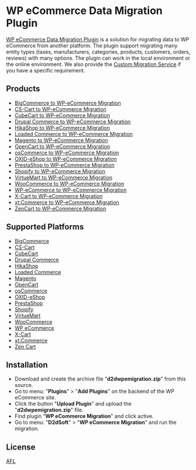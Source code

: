 # WP eCommerce Data Migration Plugin
[WP eCommerce Data Migration Plugin](https://d2d-soft.com/28-wp-ecommerce-migration) is a solution for migrating data to WP eCommerce from another platform. The plugin support migrating many entity types (taxes, manufacturers, categories, products, customers, orders, reviews) with many options. The plugin can work in the local environment or the online environment. We also provide the [Custom Migration Service](https://d2d-soft.com/migration-services/296-data-migration-customization.html) if you have a specific requirement. 

## Products
- [BigCommerce to WP-eCommerce Migration](https://d2d-soft.com/wp-ecommerce-migration/427-1737-bigcommerce-to-wp-ecommerce-migration-plugin.html#/72-entities-1000)
- [CS-Cart to WP-eCommerce Migration](https://d2d-soft.com/wp-ecommerce-migration/330-1417-cs-cart-to-wp-ecommerce-migration-plugin.html#/72-entities-1000)
- [CubeCart to WP-eCommerce Migration](https://d2d-soft.com/wp-ecommerce-migration/96-402-cubecart-to-wp-ecommerce-migration-plugin.html#/72-entities-1000)
- [Drupal Commerce to WP-eCommerce Migration](https://d2d-soft.com/wp-ecommerce-migration/367-drupal-commerce-to-wp-ecommerce-migration-service.html)
- [HikaShop to WP-eCommerce Migration](https://d2d-soft.com/wp-ecommerce-migration/454-1867-hikashop-to-wp-ecommerce-migration-plugin.html#/72-entities-1000)
- [Loaded Commerce to WP-eCommerce Migration](https://d2d-soft.com/wp-ecommerce-migration/97-407-loaded-to-wp-ecommerce-migration-plugin.html#/72-entities-1000)
- [Magento to WP-eCommerce Migration](https://d2d-soft.com/wp-ecommerce-migration/98-412-magento-to-wp-ecommerce-migration-plugin.html#/72-entities-1000)
- [OpenCart to WP-eCommerce Migration](https://d2d-soft.com/wp-ecommerce-migration/99-417-opencart-to-wp-ecommerce-migration-plugin.html#/72-entities-1000)
- [osCommerce to WP-eCommerce Migration](https://d2d-soft.com/wp-ecommerce-migration/100-422-oscommerce-to-wp-ecommerce-migration-plugin.html#/72-entities-1000)
- [OXID-eShop to WP-eCommerce Migration](https://d2d-soft.com/wp-ecommerce-migration/101-427-oxid-eshop-to-wp-ecommerce-migration-plugin.html#/72-entities-1000)
- [PrestaShop to WP-eCommerce Migration](https://d2d-soft.com/wp-ecommerce-migration/102-432-prestashop-to-wp-ecommerce-migration-plugin.html#/72-entities-1000)
- [Shopify to WP-eCommerce Migration](https://d2d-soft.com/wp-ecommerce-migration/389-1552-shopify-to-wp-ecommerce-migration-plugin.html#/72-entities-1000)
- [VirtueMart to WP-eCommerce Migration](https://d2d-soft.com/wp-ecommerce-migration/103-437-virtuemart-to-wp-ecommerce-migration-plugin.html#/72-entities-1000)
- [WooCommerce to WP-eCommerce Migration](https://d2d-soft.com/wp-ecommerce-migration/104-442-woocommerce-to-wp-ecommerce-migration-plugin.html#/72-entities-1000)
- [WP-eCommerce to WP-eCommerce Migration](https://d2d-soft.com/wp-ecommerce-migration/105-447-wp-ecommerce-to-wp-ecommerce-migration-plugin.html#/72-entities-1000)
- [X-Cart to WP-eCommerce Migration](https://d2d-soft.com/wp-ecommerce-migration/106-452-x-cart-to-wp-ecommerce-migration-plugin.html#/72-entities-1000)
- [xt:Commerce to WP-eCommerce Migration](https://d2d-soft.com/wp-ecommerce-migration/107-457-xtcommerce-to-wp-ecommerce-migration-plugin.html#/72-entities-1000)
- [ZenCart to WP-eCommerce Migration](https://d2d-soft.com/wp-ecommerce-migration/108-462-zencart-to-wp-ecommerce-migration-plugin.html#/72-entities-1000)

## Supported Platforms
- [BigCommerce](https://www.bigcommerce.com/)
- [CS-Cart](https://www.cs-cart.com/)
- [CubeCart](https://www.cubecart.com/)
- [Drupal Commerce](https://drupalcommerce.org/)
- [HikaShop](https://www.hikashop.com/)
- [Loaded Commerce](https://loadedcommerce.com/)
- [Magento](https://magento.com/)
- [OpenCart](https://www.opencart.com/)
- [osCommerce](https://www.oscommerce.com/)
- [OXID-eShop](https://www.oxid-esales.com)
- [PrestaShop](https://www.prestashop.com)
- [Shopify](https://www.shopify.com/)
- [VirtueMart](https://virtuemart.net/)
- [WooCommerce](https://woocommerce.com/)
- [WP eCommerce](https://wpecommerce.org/)
- [X-Cart](https://www.x-cart.com/)
- [xt:Commerce](https://www.xt-commerce.com/)
- [Zen Cart](https://www.zen-cart.com/)

## Installation
- Download and create the archive file "**d2dwpemigration.zip**" from this source.
- Go to menu: "**Plugins**" > "**Add Plugins**" on the backend of the WP eCommerce site.
- Click the button "**Upload Plugin**" and upload the "**d2dwpemigration.zip**" file.
- Find plugin "**WP eCommerce Migration**" and click active.
- Go to menu: "**D2dSoft**" > "**WP eCommerce Migration**" and run the migration.

## License

[AFL](https://d2d-soft.com/license/AFL.txt)
